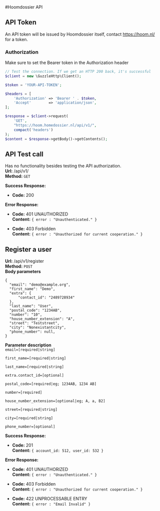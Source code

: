 #Hoomdossier API

## API Token
An API token will be issued by Hoomdossier itself, contact https://hoom.nl/ for a token. 


### Authorization
Make sure to set the Bearer token in the Authorization header
```php
// Test the connection. If we get an HTTP 200 back, it's successful
$client = new \GuzzleHttp\Client();

$token = 'YOUR-API-TOKEN';

$headers = [
    'Authorization' => 'Bearer ' . $token,
    'Accept'        => 'application/json',
];

$response = $client->request(
    'GET', 
    "https://hoom.homedossier.nl/api/v1/", 
    compact('headers')
);
$content = $response->getBody()->getContents();
```

  

## API Test call  
Has no functionality besides testing the API authorization.  
**Url:**  /api/v1/  
**Method:** `GET`  

**Success Response:**
  * **Code:** 200  
    
**Error Response:**
  * **Code:** 401 UNAUTHORIZED <br />
    **Content:** `{ error : "Unauthenticated." }`
    
  * **Code:** 403 Forbidden <br />
    **Content:** `{ error : "Unauthorized for current cooperation." }`


## Register a user

**Url:**  /api/v1/register  
**Method:** `POST`  
**Body parameters**
```
{
  "email": "demo@example.org",
  "first_name": "Demo",
  "extra": {
      "contact_id": "2489728934"
  },
  "last_name": "User",
  "postal_code": "1234AB",
  "number": "10",
  "house_number_extension": "A",
  "street": "Teststreet",
  "city": "Nonexistantcity",
  "phone_number": null,
}
```

**Parameter description**  
``email=[required|string]``    
 
``first_name=[required|string]``
  
``last_name=[required|string]``
  
``extra.contact_id=[optional]``
   
``postal_code=[required|eg; 1234AB, 1234 AB]``
  
``number=[required]``
  
``house_number_extension=[optional|eg; A, a, B2]``
  
``street=[required|string]``
  
``city=[required|string]``
  
``phone_number=[optional]``

**Success Response:**
  * **Code:** 201  
    **Content:** `{ account_id: 512, user_id: 532 }`
    
**Error Response:**
  * **Code:** 401 UNAUTHORIZED <br />
    **Content:** `{ error : "Unauthenticated." }`
    
  * **Code:** 403 Forbidden <br />
    **Content:** `{ error : "Unauthorized for current cooperation." }`
    
  * **Code:** 422 UNPROCESSABLE ENTRY <br />
    **Content:** `{ error : "Email Invalid" }`

